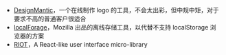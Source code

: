 ---
---

* [DesignMantic](https://www.designmantic.com/)，一个在线制作 logo 的工具，不会太出彩，但中规中矩，对于要求不高的普通客户很适合
* [localForage](https://mozilla.github.io/localForage/)，Mozilla 出品的离线存储工具，以代替不支持 localStorage 浏览器的方案
* [RIOT](http://riotjs.com/)，A React-like user interface micro-library
